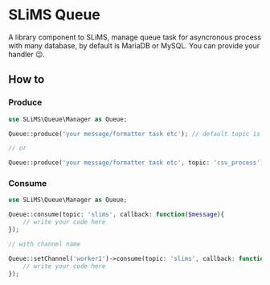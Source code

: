 # SLiMS Queue
A library component to SLiMS, manage queue task for asyncronous process with many database, by default is MariaDB or MySQL. You can provide your handler 😉.
## How to
### Produce
```php
use SLiMS\Queue\Manager as Queue;

Queue::produce('your message/formatter task etc'); // default topic is slims

// or 

Queue::produce('your message/formatter task etc', topic: 'csv_process');
```

### Consume
```php
use SLiMS\Queue\Manager as Queue;

Queue::consume(topic: 'slims', callback: function($message){
    // write your code here
});

// with channel name

Queue::setChannel('worker1')->consume(topic: 'slims', callback: function($message){
    // write your code here
});
```